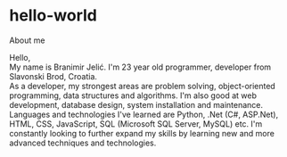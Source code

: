 # hello-world
About me

Hello,<br>
My name is Branimir Jelić. I'm 23 year old programmer, developer from Slavonski Brod, Croatia.<br> 
As a developer, my strongest areas are problem solving, object-oriented programming, data structures and algorithms. I'm also good at web development, database design, system installation and maintenance. <br>
Languages and technologies I've learned are Python, .Net (C#, ASP.Net), HTML, CSS, JavaScript, SQL (Microsoft SQL Server, MySQL) etc. I'm constantly looking to further expand my skills by learning new and more advanced techniques and technologies.
